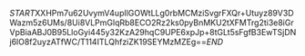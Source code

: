 $START$XXHPm7u62UvymV4upIlGOWtLLg0rbMCMziSvgrFXQr+Utuyz89V3DWazm5z6UMs/8Ui8VLPmGlqRb8ECO2Rz2ks0pyBnMKU2tXFMTrg2ti3e8iGrVpBiaABJ0B95LloGyi445y32KzA29hqC9UPE6xpJp+8tGLt5sFgfB3EwTSjDNj6lO8f2uyzATfWC/T114ITLQhfziZK19SEYMzMZEg==$END$